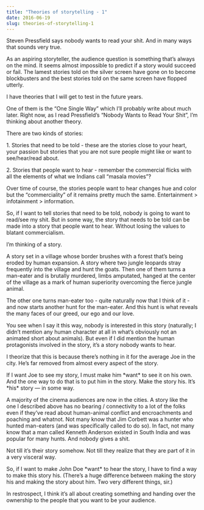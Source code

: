 ```yaml
---
title: "Theories of storytelling - 1"
date: 2016-06-19
slug: theories-of-storytelling-1
---
```

Steven Pressfield says nobody wants to read your shit. And in many ways that sounds very true.

As an aspiring storyteller, the audience question is something that’s always on the mind. It seems almost impossible to predict if a story would succeed or fail. The lamest stories told on the silver screen have gone on to become blockbusters and the best stories told on the same screen have flopped utterly.

I have theories that I will get to test in the future years.

One of them is the “One Single Way” which I’ll probably write about much later. Right now, as I read Pressfield’s “Nobody Wants to Read Your Shit”, I’m thinking about another theory.

There are two kinds of stories:

1\. Stories that need to be told - these are the stories close to your heart, your passion but stories that you are not sure people might like or want to see/hear/read about.

2\. Stories that people want to hear - remember the commercial flicks with all the elements of what we Indians call “masala movies”?

Over time of course, the stories people want to hear changes hue and color but the “commerciality” of it remains pretty much the same. Entertainment > infotainment > information.

So, if I want to tell stories that need to be told, nobody is going to want to read/see my shit. But in some way, the story that needs to be told can be made into a story that people want to hear. Without losing the values to blatant commercialism.

I’m thinking of a story.

A story set in a village whose border brushes with a forest that’s being eroded by human expansion. A story where two jungle leopards stray frequently into the village and hunt the goats. Then one of them turns a man-eater and is brutally murdered, limbs amputated, hanged at the center of the village as a mark of human superiority overcoming the fierce jungle animal.

The other one turns man-eater too - quite naturally now that I think of it - and now starts another hunt for the man-eater. And this hunt is what reveals the many faces of our greed, our ego and our love.

You see when I say it this way, nobody is interested in this story (naturally; I didn’t mention any human character at all in what’s obviously not an animated short about animals). But even if I did mention the human protagonists involved in the story, it’s a story nobody wants to hear.

I theorize that this is because there’s nothing in it for the average Joe in the city. He’s far removed from almost every aspect of the story.

If I want Joe to see my story, I must make him \*want\* to see it on his own. And the one way to do that is to put him in the story. Make the story his. It’s \*his\* story — in some way.

A majority of the cinema audiences are now in the cities. A story like the one I described above has no bearing / connectivity to a lot of the folks even if they’ve read about human-animal conflict and encroachments and poaching and whatnot. Not many know that Jim Corbett was a hunter who hunted man-eaters (and was specifically called to do so). In fact, not many know that a man called Kenneth Anderson existed in South India and was popular for many hunts. And nobody gives a shit.

Not till it’s their story somehow. Not till they realize that they are part of it in a very visceral way.

So, if I want to make John Doe \*want\* to hear the story, I have to find a way to make this story his. (There’s a huge difference between making the story his and making the story about him. Two very different things, sir.)

In restrospect, I think it’s all about creating something and handing over the ownership to the people that you want to be your audience.